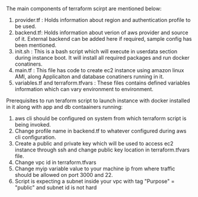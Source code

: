The main components of terraform scirpt are mentioned below:
1. provider.tf : Holds information about region and authentication profile to be used.
2. backend.tf: Holds information about verion of aws provider and source of it. External backend can be added here if required, sample config has been mentioned.
3. init.sh : This is a bash script which will execute in userdata section during instance boot. It will install all required packages and run docker conatiners.
4. main.tf : This file has code to create ec2 instance using amazon linux AMI, along Applicaiton and database conatiners running in it.
5. variables.tf and terraform.tfvars : These files contains defined variables information which can vary environment to environment.

Prerequisites to run teraform script to launch instance with docker installed in it along with app and db contaainers running:
1. aws cli should be configured on system from which terraform script is being invoked.
2. Change profile name in backend.tf to whatever configured during aws cli configuration.
3. Create a public and private key which will be used to access ec2 instance through ssh and change public key location in terraform.tfvars file.
4. Change vpc id in terraform.tfvars
4. Change myip variable value to your machine ip from where traffic should be allowed on port 3000 and 22.
5. Script is expecting a subnet inside your vpc with tag "Purpose" = "public" and subnet id is not hard
